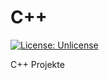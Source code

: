 # C++

[![License: Unlicense](https://img.shields.io/badge/license-Unlicense-blue.svg)](http://unlicense.org/)

C++ Projekte
